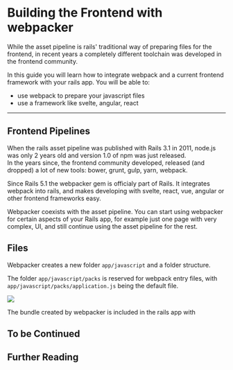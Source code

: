 # Building the Frontend with webpacker

While the asset pipeline is rails' traditional way of preparing
files for the frontend, in recent years a completely
different toolchain was developed in the frontend community.

In this guide you will learn how to integrate webpack
and a current frontend framework with your rails app.
You will be able to:

- use webpack to prepare your javascript files
- use a framework like svelte, angular, react

---

## Frontend Pipelines

When the rails asset pipeline was published with Rails 3.1 in 2011, node.js
was only 2 years old and version 1.0 of npm was just released.  
In the years since, the frontend community developed, released (and dropped) a lot of new tools: bower, grunt, gulp, yarn, webpack.

Since Rails 5.1 the webpacker gem is officialy part of Rails. It integrates webpack
into rails, and makes developing with svelte, react, vue, angular or other frontend frameworks
easy.

Webpacker coexists with the asset pipeline. You can start using webpacker for
certain aspects of your Rails app, for example just one page with very complex, UI,
and still continue using the asset pipeline for the rest.

## Files

Webpacker creates a new folder `app/javascript` and a folder structure.

The folder `app/javascript/packs` is reserved for
webpack entry files, with
`app/javascript/packs/application.js` being the default file.

![](images/javascript-folder.png)

The bundle created by webpacker is included in the rails app
with

## To be Continued

## Further Reading

